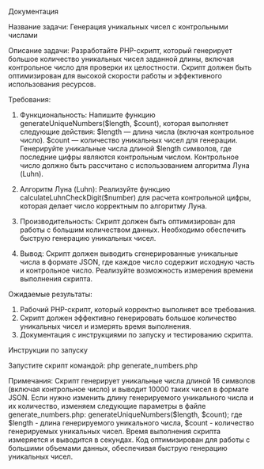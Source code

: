 Документация

Название задачи: Генерация уникальных чисел с контрольными числами

Описание задачи:
Разработайте PHP-скрипт, который генерирует большое количество уникальных чисел заданной длины, 
включая контрольное число для проверки их целостности. 
Скрипт должен быть оптимизирован для высокой скорости работы и эффективного использования ресурсов.

Требования: 

1. Функциональность:
Напишите функцию generateUniqueNumbers($length, $count), которая выполняет следующие действия:
    $length — длина числа (включая контрольное число).
    $count — количество уникальных чисел для генерации.
    Генерируйте уникальные числа длиной $length символов, где последние цифры являются контрольным числом.
    Контрольное число должно быть рассчитано с использованием алгоритма Луна (Luhn).

2. Алгоритм Луна (Luhn):
Реализуйте функцию calculateLuhnCheckDigit($number) для расчета контрольной цифры, которая делает число корректным по алгоритму Луна.

3. Производительность:
Скрипт должен быть оптимизирован для работы с большим количеством данных. Необходимо обеспечить быструю генерацию уникальных чисел.

4. Вывод:
Скрипт должен выводить сгенерированные уникальные числа в формате JSON, где каждое число содержит исходную часть и контрольное число.
Реализуйте возможность измерения времени выполнения скрипта.

Ожидаемые результаты:
1. Рабочий PHP-скрипт, который корректно выполняет все требования.
2. Скрипт должен эффективно генерировать большое количество уникальных чисел и измерять время выполнения.
3. Документация с инструкциями по запуску и тестированию скрипта.

Инструкции по запуску

Запустите скрипт командой: 
php generate_numbers.php

Примечания:
Скрипт генерирует уникальные числа длиной 16 символов (включая контрольное число) и выводит 10000 таких чисел в формате JSON.
Если нужно изменить длину генерируемого уникального числа и их количество, изменяем следующие параметры в файле generate_numbers.php:
generateUniqueNumbers($length, $count); 
где $length - длина генерируемого уникального числа,
    $count - количество генерируемых уникальных чисел.
Время выполнения скрипта измеряется и выводится в секундах.
Код оптимизирован для работы с большими объемами данных, обеспечивая быструю генерацию уникальных чисел.